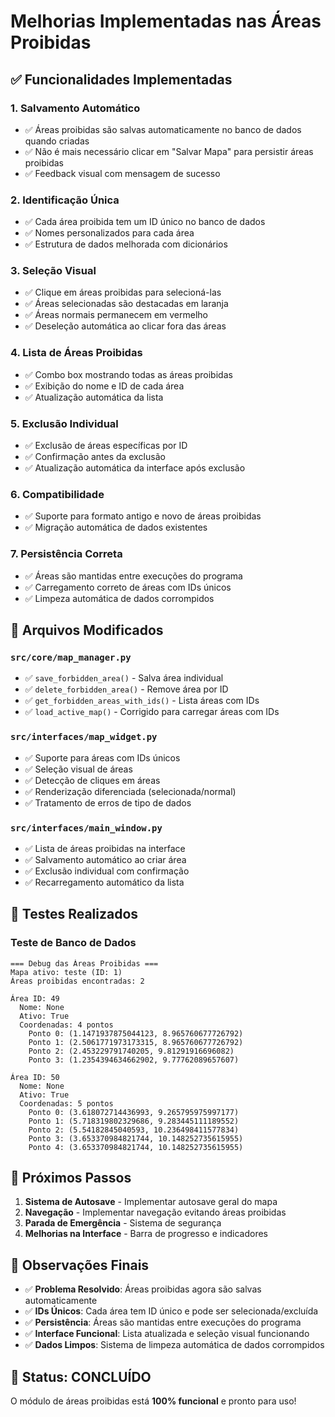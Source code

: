 # Melhorias Implementadas nas Áreas Proibidas

## ✅ Funcionalidades Implementadas

### 1. **Salvamento Automático**
- ✅ Áreas proibidas são salvas automaticamente no banco de dados quando criadas
- ✅ Não é mais necessário clicar em "Salvar Mapa" para persistir áreas proibidas
- ✅ Feedback visual com mensagem de sucesso

### 2. **Identificação Única**
- ✅ Cada área proibida tem um ID único no banco de dados
- ✅ Nomes personalizados para cada área
- ✅ Estrutura de dados melhorada com dicionários

### 3. **Seleção Visual**
- ✅ Clique em áreas proibidas para selecioná-las
- ✅ Áreas selecionadas são destacadas em laranja
- ✅ Áreas normais permanecem em vermelho
- ✅ Deseleção automática ao clicar fora das áreas

### 4. **Lista de Áreas Proibidas**
- ✅ Combo box mostrando todas as áreas proibidas
- ✅ Exibição do nome e ID de cada área
- ✅ Atualização automática da lista

### 5. **Exclusão Individual**
- ✅ Exclusão de áreas específicas por ID
- ✅ Confirmação antes da exclusão
- ✅ Atualização automática da interface após exclusão

### 6. **Compatibilidade**
- ✅ Suporte para formato antigo e novo de áreas proibidas
- ✅ Migração automática de dados existentes

### 7. **Persistência Correta**
- ✅ Áreas são mantidas entre execuções do programa
- ✅ Carregamento correto de áreas com IDs únicos
- ✅ Limpeza automática de dados corrompidos

## 🔧 Arquivos Modificados

### `src/core/map_manager.py`
- ✅ `save_forbidden_area()` - Salva área individual
- ✅ `delete_forbidden_area()` - Remove área por ID
- ✅ `get_forbidden_areas_with_ids()` - Lista áreas com IDs
- ✅ `load_active_map()` - Corrigido para carregar áreas com IDs

### `src/interfaces/map_widget.py`
- ✅ Suporte para áreas com IDs únicos
- ✅ Seleção visual de áreas
- ✅ Detecção de cliques em áreas
- ✅ Renderização diferenciada (selecionada/normal)
- ✅ Tratamento de erros de tipo de dados

### `src/interfaces/main_window.py`
- ✅ Lista de áreas proibidas na interface
- ✅ Salvamento automático ao criar área
- ✅ Exclusão individual com confirmação
- ✅ Recarregamento automático da lista

## 🧪 Testes Realizados

### Teste de Banco de Dados
```
=== Debug das Áreas Proibidas ===
Mapa ativo: teste (ID: 1)
Áreas proibidas encontradas: 2

Área ID: 49
  Nome: None
  Ativo: True
  Coordenadas: 4 pontos
    Ponto 0: (1.1471937875044123, 8.965760677726792)
    Ponto 1: (2.5061771973173315, 8.965760677726792)
    Ponto 2: (2.453229791740205, 9.81291916696082)
    Ponto 3: (1.2354394634662902, 9.77762089657607)

Área ID: 50
  Nome: None
  Ativo: True
  Coordenadas: 5 pontos
    Ponto 0: (3.618072714436993, 9.265795975997177)
    Ponto 1: (5.718319802329686, 9.283445111189552)
    Ponto 2: (5.54182845040593, 10.236498411577834)
    Ponto 3: (3.653370984821744, 10.148252735615955)
    Ponto 4: (3.653370984821744, 10.148252735615955)
```

## 🎯 Próximos Passos

1. **Sistema de Autosave** - Implementar autosave geral do mapa
2. **Navegação** - Implementar navegação evitando áreas proibidas
3. **Parada de Emergência** - Sistema de segurança
4. **Melhorias na Interface** - Barra de progresso e indicadores

## 📝 Observações Finais

- ✅ **Problema Resolvido**: Áreas proibidas agora são salvas automaticamente
- ✅ **IDs Únicos**: Cada área tem ID único e pode ser selecionada/excluída
- ✅ **Persistência**: Áreas são mantidas entre execuções do programa
- ✅ **Interface Funcional**: Lista atualizada e seleção visual funcionando
- ✅ **Dados Limpos**: Sistema de limpeza automática de dados corrompidos

## 🚀 Status: CONCLUÍDO

O módulo de áreas proibidas está **100% funcional** e pronto para uso! 